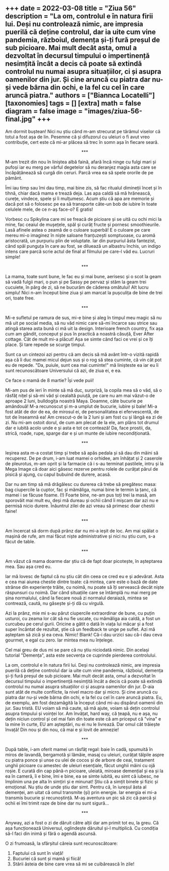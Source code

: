 
+++
date = 2022-03-08
title = "Ziua 56"
description = "La om, controlul e în natura firii lui. Deși nu controlează nimic, are impresia puerilă că deține controlul, dar ia uite cum vine pandemia, războiul, demența și-ți fură preșul de sub picioare. Mai mult decât asta, omul a dezvoltat în decursul timpului o impertinență nesimțită încât a decis că poate să extindă controlul nu numai asupra situațiilor, ci și asupra oamenilor din jur. Și cine aruncă cu piatra dar nu-și vede bârna din ochi, e la fel cu cel în care aruncă piatra."
authors = ["Biannca Locatelli"]
[taxonomies]
tags = []
[extra]
math = false
diagram = false
image = "images/ziua-56-final.jpg"
+++
---

Am dormit buștean! Nici nu știu când m-am strecurat pe tărâmul viselor că totul a fost așa de lin. Pesemne că și difuzorul cu uleiuri o fi avut vreo contribuție, cert este că mi-ar plăcea să trec în somn așa în fiecare seară.

<p style="text-align: center;">***</p>

M-am trezit din nou în liniștea albă faină, afară încă ninge cu fulgi mari și pufoși iar eu merg pe vârful degetelor să nu deranjez magia asta care se încăpățânează să curgă din ceruri. Parcă vrea ea să spele ororile de pe pământ.

Îmi iau timp sau îmi dau timp, mai bine zis, să fac ritualul dimineții încet și în tihnă, chiar dacă mama e trează deja. Las apa caldă să mă hrănească, curețe, vindece, spele și îi mulțumesc. Acum știu că apa are memorie și dacă pot să o folosesc pe ea să transporte câte-un bob de iubire în toate celulele mele, de ce n-aș face-o? E gratis!

Vorbesc cu Spikylina care mi se freacă de picioare și se uită cu ochi mici la mine, fac ceaiul de mușețele, spăl și curăț fructe și pornesc smoothieurile. Lasă afinele astea o zeamă de o culoare superbă! E o culoare pe care mereu mi-o imaginez în niște saloane franțuzești somptuoase, cu aromă aristocrată, un purpuriu plin de voluptate. Iar din purpuriul ăsta fantezist, când spăl punguța în care au fost, se diluează un albastru închis, un indigo intens care parcă scrie actul de final al filmului pe care-l văd eu. Lucruri simple!

<p style="text-align: center;">***</p>

La mama, toate sunt bune, le fac eu și mai bune, aerisesc și o scot la geam să vadă fulgii mari, o pun și pe Sassy pe pervaz și stăm la geam trei cucuiete, în pârg de zi, să ne bucurăm de căderea omătului! Alt lucru simplu! Nici n-am început bine ziua și am marcat la pușculița de bine de trei ori, toate free.

<p style="text-align: center;">***</p>

Mi-e sufletul pe ramura de sus, mi-e bine și aleg în timpul meu magic să nu mă uit pe social media, să nu văd nimic care să-mi încarce sau strice sau atingă starea asta bună ci mă uit la design. Interioare french country, fix așa cum am gândit, conceput și pus în practică a noastră căsuță, Ever After cottage. Cât de mult mi-a plăcut! Așa se simte când faci ce vrei și ce îți place. Și tare repede se scurge timpul.

Sunt ca un cintezoi azi pentru că am decis să mă avânt într-o vizită rapidă așa că îi duc mamei micul dejun sus și o rog să stea cuminte, că vin cât pot eu de repede. "Da, puiule, sunt cea mai cuminte!" mă linișteste ea iar eu îi sunt recunoscătoare Universului că azi, de ziua ei, e ea.

Ce face o mamă de 8 martie? Își vede puii!

Mi-am pus de ieri în minte să mă duc, surpriză, la copila mea să o văd, să o răsfăț nițel și să-mi văd și cealaltă puiuță, pe care nu am mai văzut-o de aproape 2 luni, bulldogița noastră Maya. Doamne, câte bucurie pe amândouă! M-a recunoscut și m-a umplut de bucurie, iubire și bale! Mi-a fost atât de dor de ea, de mirosul ei, de personalitatea ei efervescentă, de tot de înseamnă ea! Am crescut-o de la 2 luni și am fost cu și lângă ea zi de zi. Nu mi-am ostoit dorul, de cum am plecat de la ele, am plâns tot drumul dar e iubită acolo unde e și asta e tot ce contează! Da, face prostii, da, strică, roade, rupe, sparge dar e și un munte de iubire necondiționată.

<p style="text-align: center;">***</p>

Ieșirea asta m-a costat timp și trebe să apăs pedala și să dau din mâini să recuperez. De pe drum, i-am luat mamei o orhidee, am înhățat și 2 caserole de pleurotus, m-am oprit și la farmacie că i s-au terminat pastilele, intru și la Mega Image că doar aici găsesc rezerve pentru rolele de curățat părul de pisică și ajung, cu capul bubuind de durere, acasă.

Dar nu am timp să mă drăgălesc cu durerea că trebe să pregătesc masa: bag ciupercile la cuptor, fac și mămăliga, numai bine le termin la țanc, că mamei i se făcuse foame. (!) Foarte bine, ne-am pus toți trei la masă, am sporovăit mai mult eu, deși mă dureau și ochii când îi mișcam dar azi nu e permisă nicio durere. Înăuntrul zilei de azi vreau să primesc doar chestii faine!

<p style="text-align: center;">***</p>

Am încercat să dorm după prânz dar nu mi-a ieșit de loc. Am mai spălat o mașină de rufe, am mai făcut niște administrative și nici nu știu cum, s-a făcut de table.

<p style="text-align: center;">***</p>

Am văzut că mama doarme dar știu că de fapt doar picotește, în așteptarea mea. Sau așa cred eu.

Iar mă lovesc de faptul că nu știu cât din ceea ce cred eu e și adevărat. Asta e cea mai aiurea chestie dintre toate: că mintea, care este o bază de date strânse din experiențe trăite, cu noimă, nu poate să îți servească decât niște răspunsuri cu noimă. Dar când situațiile care se întâmplă nu mai merg pe șina normalului, când la fiecare nouă zi normalul deraiază, mintea se contrează, caută, nu găsește și-ți dă cu virgulă.

Azi la prânz, mie mi s-au părut ciupercile extraordinar de bune, cu puțin usturoi, cu zeama lor cât să nu fie uscate, cu mămăliga aia caldă, a fost un curcubeu pe cerul gurii. Oricine a gătit o dată în viața lui măcar și a fost super încântat de rezultat, știe că un feedback te unge pe suflet. Azi mă așteptam să zică și ea ceva. Nimic! Blank! Că-i dau urzici sau că-i dau ceva gourmet, e egal cu zero. Iar mintea mea nu înțelege.

Cel mai greu de dus mi se pare că nu știu niciodată nimic. Din același tutorial "Demența", asta este secvența ce cuprinde pierderea controlului.

La om, controlul e în natura firii lui. Deși nu controlează nimic, are impresia puerilă că deține controlul dar ia uite cum vine pandemia, războiul, demența și-ți fură preșul de sub picioare. Mai mult decât asta, omul a dezvoltat în decursul timpului o impertinență nesimțită încât a decis că poate să extindă controlul nu numai asupra situațiilor ci și asupra oamenilor din jur. D-aia sunt atât de multe conflicte, la nivel macro dar și micro. Și cine aruncă cu piatra dar nu-și vede bârna din ochi, e la fel cu cel în care aruncă piatra. Eu, de exemplu, am fost dezamăgită la început când mi-au dispărut oamenii din jur. Sau tristă. EU voiam să mă caute, să mă ajute, voiam să dețin controlul asupra timpului și voinței lor. Am învățat, hard way, că țeapă, nu e așa, nu dețin niciun control și cel mai fain din toate este că am priceput că "vina" e la mine în curte, EU am așteptări, nu ei nu le livrează. Dar omul cât trăiește învață! Din nou și din nou, că mai e și lovit de amnezie!

<p style="text-align: center;">***</p>

După table, i-am oferit mamei un răsfăț regal: baie în cadă, spumuită în miros de lavandă, bergamotă și lămâie, masaj cu uleiuri, curățat tălpile aspre cu piatra ponce și unse cu ulei de cocos și de arbore de ceai, tratament unghii picioare cu amestec de uleiuri esențiale, făcut unghii mâini cu ojă roșie. E curată din cap până-n picioare, uleiată, miroase demențial și ea și la ea în cameră, îi e bine, îmi e bine, ea se simte iubită, eu simt că iubesc, ne împlinim una pe alta în simțiri și e minunat! Știu că a simțit binele și fizic și emoțional. Nu știu de unde știu dar simt. Pentru că, în iureșul ăsta al demenței, am uitat că omul transmite (și) prin energie. Iar energia ei mi-a transmis bucurie și recunoștință. M-aș aventura un pic să zic că parcă și ochii ei îmi trimit raze de bine dar nu sunt sigură…

<p style="text-align: center;">***</p>

Anyway, azi a fost o zi de dăruit către alții dar am primit tot eu, la greu. Că așa funcționează Universul, oglindește dăruitul și-l multiplică. Cu condiția să-l faci din inimă și fără o agendă ascunsă.

O zi frumoasă, la sfărșitul căreia sunt recunoscătoare:
1. Faptului că sunt în viață!
2. Bucuriei că sunt și mamă și fiică!
3. Stării ăsteia de bine care vrea să mi se cuibărească în zile!

